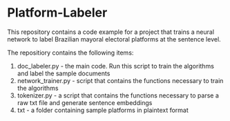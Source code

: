 # Platform-Labeler

This repository contains a code example for a project that trains a neural network to label Brazilian mayoral electoral platforms at the sentence level.

The repositiory contains the following items:
  1) doc_labeler.py - the main code. Run this script to train the algorithms and label the sample documents
  2) network_trainer.py - script that contains the functions necessary to train the algorithms
  3) tokenizer.py - a script that contains the functions necessary to parse a raw txt file and generate sentence embeddings
  4) txt - a folder containing sample platforms in plaintext format

